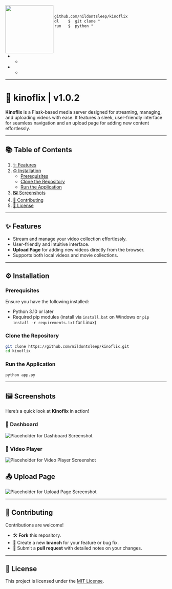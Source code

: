 <img align="left" src="https://i.imgur.com/HITRV5a.png" width="150"/>

```bash

github.com/nildontsleep/kinoflix
dl    $  git clone ° 
run   $  python °

```
* *

* *
---

# 🏯 kinoflix | v1.0.2

**Kinoflix** is a Flask-based media server designed for streaming, managing, and uploading videos with ease. It features a sleek, user-friendly interface for seamless navigation and an upload page for adding new content effortlessly.  

---

## 📚 Table of Contents

1. [✨ Features](#-features)  
2. [⚙️ Installation](#️-installation)  
   - [Prerequisites](#prerequisites)  
   - [Clone the Repository](#clone-the-repository)  
   - [Run the Application](#run-the-application)  
3. [🖼️ Screenshots](#️-screenshots)   
4. [🤝 Contributing](#-contributing)  
5. [📄 License](#-license)  

---

## ✨ Features

- Stream and manage your video collection effortlessly.  
- User-friendly and intuitive interface.  
- **Upload Page** for adding new videos directly from the browser.  
- Supports both local videos and movie collections.  

---

## ⚙️ Installation

### Prerequisites

Ensure you have the following installed:  

- Python 3.10 or later  
- Required pip modules (install via `install.bat` on Windows or `pip install -r requirements.txt` for Linux)  

### Clone the Repository

```bash
git clone https://github.com/nildontsleep/kinoflix.git
cd kinoflix
```

### Run the Application

```bash
python app.py
```

---

## 🖼️ Screenshots

Here’s a quick look at **Kinoflix** in action!  

### 📁 Dashboard

![Placeholder for Dashboard Screenshot](https://via.placeholder.com/800x450?text=Dashboard+Screenshot)

### 🎥 Video Player

![Placeholder for Video Player Screenshot](https://via.placeholder.com/800x450?text=Video+Player+Screenshot)

## 📤 Upload Page

![Placeholder for Upload Page Screenshot](https://via.placeholder.com/800x450?text=Upload+Page+Screenshot)  

---

## 🤝 Contributing

Contributions are welcome!  

- 🛠️ **Fork** this repository.  
- 🌟 Create a new **branch** for your feature or bug fix.  
- 📨 Submit a **pull request** with detailed notes on your changes.  

---

## 📄 License

This project is licensed under the [MIT License](https://opensource.org/licenses/MIT).  
